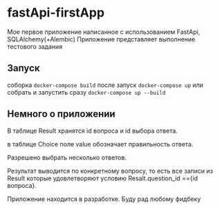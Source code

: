 # fastApi-firstApp
Мое первое приложение написанное с использованием FastApi, SQLAlchemy(+Alembic)
Приложение представляет выполнение тестового задания
## Запуск
соборка
`docker-compose build`
после запуск
`docker-compose up`
или собрать и запустить сразу
`docker-compose up --build`
## Немного о приложении
В таблице Result хранятся id вопроса и id выбора ответа.

в таблице Choice поле value обозначает правильность ответа.

Разрешено выбрать несколько ответов.

Результат выводится по конкретному вопросу, то есть все записи из Result которые удовлетворяют условию Resalt.question_id =={id вопроса}.

Приложение находится в разработке. Буду рад любому фидбеку
